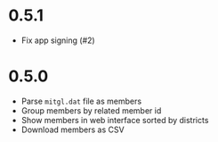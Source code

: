 # 0.5.1

- Fix app signing (#2)

# 0.5.0

- Parse `mitgl.dat` file as members
- Group members by related member id
- Show members in web interface sorted by districts
- Download members as CSV

